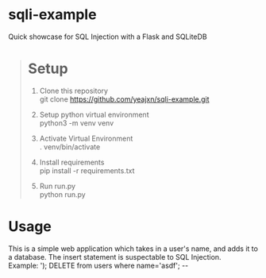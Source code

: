 # sqli-example
Quick showcase for SQL Injection with a Flask and SQLiteDB

># Setup
>1. Clone this repository  
>git clone https://github.com/yeajxn/sqli-example.git
>   
>2. Setup python virtual environment  
>python3 -m venv venv
>  
>3. Activate Virtual Environment  
>. venv/bin/activate
>  
>4. Install requirements  
>pip install -r requirements.txt
>
>5. Run run.py   
>python run.py
  
# Usage
This is a simple web application which takes in a user's name, and adds it to a database. The insert statement is suspectable to SQL Injection.  
Example: '); DELETE from users where name='asdf'; --
